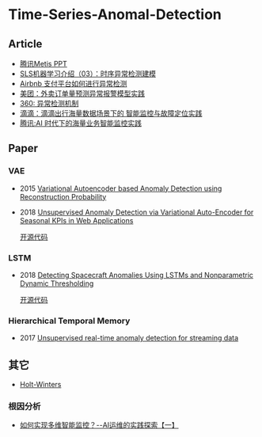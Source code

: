 # Time-Series-Anomal-Detection
## Article
* [腾讯Metis PPT](https://static001.geekbang.org/con/30/pdf/3669370531/file/AS%E6%B7%B1%E5%9C%B32018-%E3%80%8A%E7%BB%87%E4%BA%91Metis%E6%97%B6%E9%97%B4%E5%BA%8F%E5%88%97%E5%BC%82%E5%B8%B8%E6%A3%80%E6%B5%8B%E5%85%A8%E6%96%B9%E4%BD%8D%E8%A7%A3%E6%9E%90%E3%80%8B-%E6%B1%AA%E5%8D%8E.pdf)
* [SLS机器学习介绍（03）：时序异常检测建模](https://yq.aliyun.com/articles/669164)
* [Airbnb 支付平台如何进行异常检测](https://www.infoq.cn/article/2016%2F03%2FAirbnb-FFT-anomaly-detection)
* [美团：外卖订单量预测异常报警模型实践](https://tech.meituan.com/order_holtwinter.html)
* [360: 异常检测机制](https://www.opsdev.cn/post/anomaly_detection.html)
* [滴滴：滴滴出行海量数据场景下的
智能监控与故障定位实践](https://pic.huodongjia.com/ganhuodocs/2017-12-12/1513049396.23.pdf)
* [腾讯:AI 时代下的海量业务智能监控实践](https://cloud.tencent.com/developer/article/1029786)
## Paper
### VAE
* 2015 [Variational Autoencoder based Anomaly Detection
using Reconstruction Probability](http://dm.snu.ac.kr/static/docs/TR/SNUDM-TR-2015-03.pdf)
* 2018 [Unsupervised Anomaly Detection via Variational Auto-Encoder
for Seasonal KPIs in Web Applications](https://arxiv.org/pdf/1802.03903.pdf)

  [开源代码](https://github.com/haowen-xu/donut)
### LSTM
* 2018 [Detecting Spacecraft Anomalies Using LSTMs and
Nonparametric Dynamic Thresholding](https://arxiv.org/pdf/1802.04431.pdf)

  [开源代码](https://github.com/khundman/telemanom)
  
### Hierarchical Temporal Memory
* 2017 [Unsupervised real-time anomaly detection for streaming data](https://www.sciencedirect.com/science/article/pii/S0925231217309864)


## 其它
* [Holt-Winters](https://grisha.org/blog/2016/01/29/triple-exponential-smoothing-forecasting/)

### 根因分析
* [如何实现多维智能监控？--AI运维的实践探索【一】](https://segmentfault.com/a/1190000012325348)
